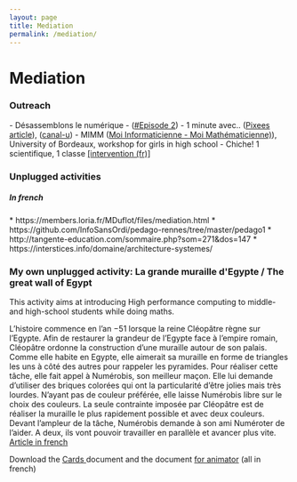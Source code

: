 ```yaml
---
layout: page
title: Mediation
permalink: /mediation/
---
```


# Mediation


 <div class="panel panel-info" markdown="1">
   <div class="panel-heading">
     <h3 class="panel-title">Outreach</h3>
   </div>
   <div class="panel-body">
 <td markdown="1">
 - Désassemblons le numérique -  (<a href="https://www.inria.fr/fr/desassemblons-le-numerique-episode2?pk_campaign=hebdo_bso_fr-hebdo_24/06/2022&pk_source=146535&pk_medium=newsletter&pk_content=https://www.inria.fr/fr/desassemblons-le-numerique-episode2" target="_blank">#Episode 2</a>)
 - 1 minute avec.. (<a href="https://pixees.fr/une-minute-avec-emmanuelle-saillard/" target="_blank">Pixees article</a>), (<a href="https://www.canal-u.tv/chaines/inria/une-minute-avec" target="_blank">canal-u</a>)
 - MIMM (<a href="https://math-interactions.u-bordeaux.fr/Espace-projets/Moi-Informaticienne-Moi-Mathematicienne" target="_blank">Moi Informaticienne - Moi Mathématicienne)</a>), University of Bordeaux, workshop for girls in high school 
- Chiche! 1 scientifique, 1 classe <a href="https://www.francebleu.fr/infos/societe/gironde-des-chercheurs-dans-les-lycees-pour-casser-les-cliches-sur-les-metiers-scientifiques-1601646438" target="_blank">[intervention (fr)]</a>
 </td>
   </div>
 </div>




### Unplugged activities 
 
<h5>In french</h5>
<td markdown="1">
* https://members.loria.fr/MDuflot/files/mediation.html
* https://github.com/InfoSansOrdi/pedago-rennes/tree/master/pedago1
* http://tangente-education.com/sommaire.php?som=271&dos=147
* https://interstices.info/domaine/architecture-systemes/


### My own unplugged activity:  La grande muraille d'Egypte / The great wall of Egypt


This activity aims at introducing High performance computing to middle- and high-school students while doing maths.


L’histoire commence en l’an −51 lorsque la reine Cléopâtre règne sur l’Egypte. Afin de restaurer la grandeur de l’Egypte face à l’empire romain, Cléopâtre ordonne la construction d’une muraille autour de son palais. Comme elle habite en Egypte, elle aimerait sa muraille en forme de triangles les uns à côté des autres pour rappeler les pyramides.
Pour réaliser cette tâche, elle fait appel à Numérobis, son meilleur maçon. Elle lui demande d’utiliser des briques colorées qui ont la particularité d’être jolies mais très lourdes. N’ayant pas de couleur préférée, elle laisse Numérobis libre sur le choix des couleurs. La seule contrainte imposée par Cléopâtre est de réaliser la muraille le plus rapidement possible et avec deux couleurs.
Devant l’ampleur de la tâche, Numérobis demande à son ami Numéroter de l’aider. A deux, ils vont pouvoir travailler en parallèle et avancer plus vite.
<a href="https://pixees.fr/une-histoire-de-macons-et-de-parallelisme/" target="_blank"> Article in french </a>

Download the <a href="{{site.baseurl}}/resources/Cartes.pdf" target="_blank">Cards </a> document and the document <a href="{{site.baseurl}}/resources/MurailleDEgypte.pdf" target="_blank">for animator</a> (all in french)  
